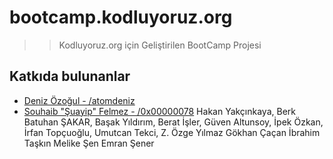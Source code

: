 # bootcamp.kodluyoruz.org

>> Kodluyoruz.org için Geliştirilen BootCamp Projesi

## Katkıda bulunanlar

* [Deniz Özoğul - /atomdeniz](https://www.github.com/atomdeniz)
* [Souhaib "Şuayip" Felmez - /0x00000078](https://www.github.com/0x00000078)
Hakan Yakçınkaya,
Berk Batuhan ŞAKAR,
Başak Yıldırım, 
Berat İşler, 
Güven Altunsoy, 
İpek Özkan, 
İrfan Topçuoğlu, 
Umutcan Tekci, 
Z. Özge Yılmaz
Gökhan Çaçan
İbrahim Taşkın
Melike Şen
Emran Şener

